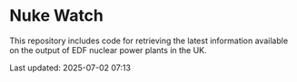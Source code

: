 # Nuke Watch

This repository includes code for retrieving the latest information available on the output of EDF nuclear power plants in the UK.

Last updated: 2025-07-02 07:13